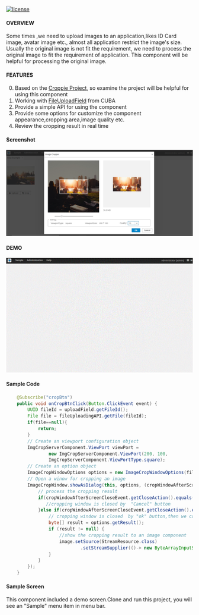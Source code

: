 [![license](https://img.shields.io/badge/license-Apache%20License%202.0-blue.svg?style=flat)](http://www.apache.org/licenses/LICENSE-2.0)
 

#### OVERVIEW

Some times ,we need to upload images to an application,likes ID Card image, avatar image etc., almost all application restrict  the image's size. Usually  the original image is not fit the requirement, we need to  process the original image to fit the requirement of  application. This component will be helpful  for processing the original image.              

#### FEATURES
0. Based on the  [Croppie Project](https://github.com/foliotek/croppie), so examine the project will be helpful for using this component
0. Working with [FileUploadField](https://doc.cuba-platform.com/manual-7.1/gui_FileUploadField.html) from CUBA    
0. Provide a simple API for using the component
0. Provide some options for customize the component appearance,cropping area,image quality etc.
0. Review the cropping result in real time
     
#### Screenshot
![image](https://github.com/cubacn/ImageCropper/blob/master/demoImage/screenshot.png)
#### DEMO 
![image](https://github.com/cubacn/ImageCropper/blob/master/demoImage/CropDemo.gif)

#### Sample Code
```java
    @Subscribe("cropBtn")
    public void onCropBtnClick(Button.ClickEvent event) {
        UUID fileId = uploadField.getFileId();
        File file = fileUploadingAPI.getFile(fileId);
        if(file==null){
            return;
        }
        // Create an viewport configuration object
        ImgCropServerComponent.ViewPort viewPort =
                new ImgCropServerComponent.ViewPort(200, 100,
                ImgCropServerComponent.ViewPortType.square);
        // Create an option object
        ImageCropWindowOptions options = new ImageCropWindowOptions(file, 10, viewPort);
        // Open a winow for cropping an image
        ImageCropWindow.showAsDialog(this, options, (cropWindowAfterScreenCloseEvent)->{
            // process the cropping result
            if(cropWindowAfterScreenCloseEvent.getCloseAction().equals(WINDOW_DISCARD_AND_CLOSE_ACTION)){
               //cropping window is closed by  "Cancel" button
            }else if(cropWindowAfterScreenCloseEvent.getCloseAction().equals(WINDOW_COMMIT_AND_CLOSE_ACTION)){
                // cropping window is closed  by "ok" button,then we can get the cropping result in bytes.
                byte[] result = options.getResult();
                if (result != null) {
                    //show the cropping result to an image component
                    image.setSource(StreamResource.class)
                            .setStreamSupplier(()-> new ByteArrayInputStream(result)).setBufferSize(1024);
                }
            }
        });
    }
```
#### Sample Screen
This component included a demo screen.Clone and run this project, you will see an "Sample" menu item in menu bar.    
